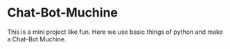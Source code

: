 # Chat-Bot-Muchine
This is a mini project like fun. Here we use basic things of python and make a Chat-Bot Muchine.
